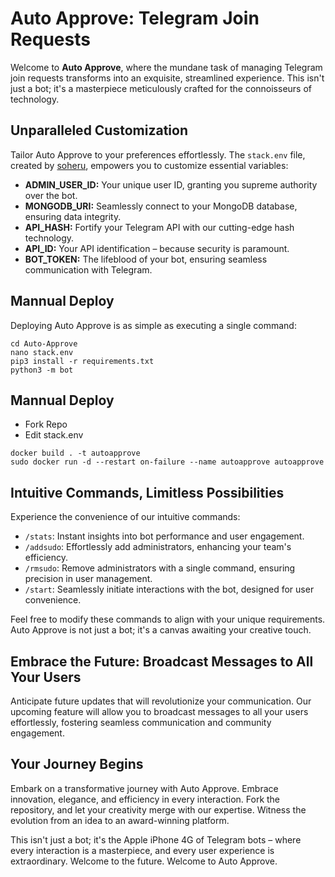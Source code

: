 
# Auto Approve: Telegram Join Requests

Welcome to **Auto Approve**, where the mundane task of managing Telegram join requests transforms into an exquisite, streamlined experience. This isn't just a bot; it's a masterpiece meticulously crafted for the connoisseurs of technology.

## Unparalleled Customization

Tailor Auto Approve to your preferences effortlessly. The `stack.env` file, created by [soheru](https://github.com/Pforc), empowers you to customize essential variables:

- **ADMIN_USER_ID:** Your unique user ID, granting you supreme authority over the bot.
- **MONGODB_URI:** Seamlessly connect to your MongoDB database, ensuring data integrity.
- **API_HASH:** Fortify your Telegram API with our cutting-edge hash technology.
- **API_ID:** Your API identification – because security is paramount.
- **BOT_TOKEN:** The lifeblood of your bot, ensuring seamless communication with Telegram.

## Mannual Deploy

Deploying Auto Approve is as simple as executing a single command:

```git clone https://github.com/Pforc/Auto-Approve
cd Auto-Approve
nano stack.env
pip3 install -r requirements.txt
python3 -m bot
```

## Mannual Deploy

- Fork Repo
- Edit stack.env

```
docker build . -t autoapprove
sudo docker run -d --restart on-failure --name autoapprove autoapprove
```


## Intuitive Commands, Limitless Possibilities

Experience the convenience of our intuitive commands:

- `/stats`: Instant insights into bot performance and user engagement.
- `/addsudo`: Effortlessly add administrators, enhancing your team's efficiency.
- `/rmsudo`: Remove administrators with a single command, ensuring precision in user management.
- `/start`: Seamlessly initiate interactions with the bot, designed for user convenience.

Feel free to modify these commands to align with your unique requirements. Auto Approve is not just a bot; it's a canvas awaiting your creative touch.

## Embrace the Future: Broadcast Messages to All Your Users

Anticipate future updates that will revolutionize your communication. Our upcoming feature will allow you to broadcast messages to all your users effortlessly, fostering seamless communication and community engagement.

## Your Journey Begins

Embark on a transformative journey with Auto Approve. Embrace innovation, elegance, and efficiency in every interaction. Fork the repository, and let your creativity merge with our expertise. Witness the evolution from an idea to an award-winning platform.

This isn't just a bot; it's the Apple iPhone 4G of Telegram bots – where every interaction is a masterpiece, and every user experience is extraordinary. Welcome to the future. Welcome to Auto Approve.
